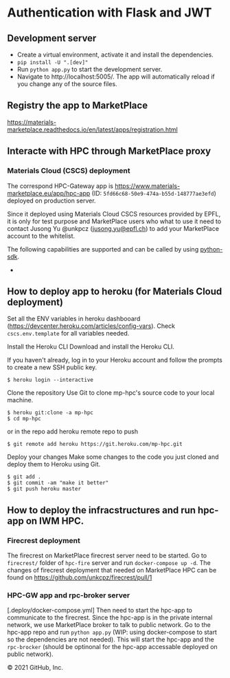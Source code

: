 # Authentication with Flask and JWT

## Development server

- Create a virtual environment, activate it and install the dependencies.
- `pip install -U ".[dev]"`
- Run `python app.py` to start the development server.
- Navigate to http://localhost:5005/. The app will automatically reload if you change any of the source files.

## Registry the app to MarketPlace

https://materials-marketplace.readthedocs.io/en/latest/apps/registration.html

## Interacte with HPC through MarketPlace proxy

### Materials Cloud (CSCS) deployment

The correspond HPC-Gateway app is https://www.materials-marketplace.eu/app/hpc-app (ID: `5fd66c68-50e9-474a-b55d-148777ae3efd`) deployed on production server.

Since it deployed using Materials Cloud CSCS resources provided by EPFL, it is only for test purpose and MarketPlace users who what to use it need to contact Jusong Yu @unkpcz (jusong.yu@epfl.ch) to add your MarketPlace account to the whitelist.

The following capabilities are supported and can be called by using [python-sdk](https://github.com/materials-marketplace/python-sdk).

- 

## How to deploy app to heroku (for Materials Cloud deployment)

Set all the ENV variables in heroku dashbooard (https://devcenter.heroku.com/articles/config-vars). Check `cscs.env.template` for all variables needed.

Install the Heroku CLI
Download and install the Heroku CLI.

If you haven't already, log in to your Heroku account and follow the prompts to create a new SSH public key.

```
$ heroku login --interactive
```

Clone the repository
Use Git to clone mp-hpc's source code to your local machine.

```
$ heroku git:clone -a mp-hpc 
$ cd mp-hpc
```

or in the repo add heroku remote repo to push

```
$ git remote add heroku https://git.heroku.com/mp-hpc.git
```

Deploy your changes
Make some changes to the code you just cloned and deploy them to Heroku using Git.

```
$ git add .
$ git commit -am "make it better"
$ git push heroku master
```

## How to deploy the infracstructures and run hpc-app on IWM HPC.

### Firecrest deployment
The firecrest on MarketPlace firecrest server need to be started. 
Go to `firecrest/` folder of `hpc-fire` server and run `docker-compose up -d`. 
The changes of firecrest deployment that needed on MarketPlace HPC can be found on https://github.com/unkcpz/firecrest/pull/1

### HPC-GW app and rpc-broker server
[.deploy/docker-compose.yml]
Then need to start the hpc-app to communicate to the firecrest. 
Since the hpc-app is in the private internal network, we use MarketPlace broker to talk to public network.
Go to the hpc-app repo and run `python app.py` (WIP: using docker-compose to start so the dependencies are not needed).
This will start the hpc-app and the `rpc-brocker` (should be optinonal for the hpc-app accessable deployed on public network). 

© 2021 GitHub, Inc.